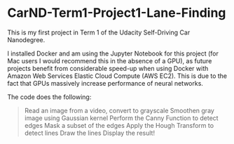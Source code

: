 # CarND-Term1-Project1-Lane-Finding

This is my first project in Term 1 of the Udacity Self-Driving Car Nanodegree.

I installed Docker and am using the Jupyter Notebook for this project (for
Mac users I would recommend this in the absence of a GPU), as future projects
benefit from considerable speed-up when using Docker with Amazon Web Services
Elastic Cloud Compute (AWS EC2). This is due to the fact that GPUs massively
increase performance of neural networks.

The code does the following:

 > Read an image from a video, convert to grayscale
 > Smoothen gray image using Gaussian kernel
 > Perform the Canny Function to detect edges
 > Mask a subset of the edges
 > Apply the Hough Transform to detect lines
 > Draw the lines
 > Display the result!
